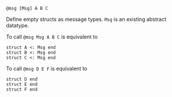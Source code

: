 ```
@msg [Msg] A B C
```

Define empty structs as message types. `Msg` is an existing abstract datatype.

To call `@msg Msg A B C` is equivalent to

```
struct A <: Msg end
struct B <: Msg end
struct C <: Msg end
```

To call `@msg D E F` is equivalent to

```
struct D end
struct E end
struct F end
```
